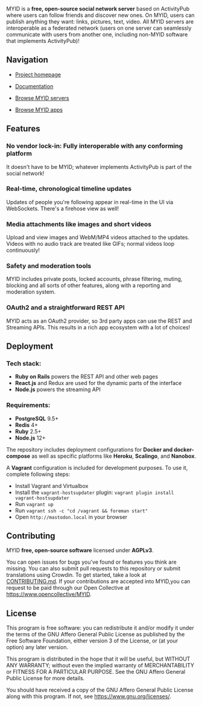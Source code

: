 

[releases]: https://www.okglobalcoinsg.com//releases
[circleci]: https://circleci.com/gh/mastodon/mastodon
[code_climate]: https://codeclimate.com/github/mastodon/mastodon
[crowdin]: https://crowdin.com/project/mastodon
[docker]: https://hub.docker.com/r/tootsuite/mastodon/

MYID is a **free, open-source social network server** based on ActivityPub where users can follow friends and discover new ones. On MYID, users can publish anything they want: links, pictures, text, video. All MYID servers are interoperable as a federated network (users on one server can seamlessly communicate with users from another one, including non-MYID software that implements ActivityPub)!



## Navigation

- [Project homepage](https://okglobalcoinsg.com)

- [Documentation](https://okglobalcoinsg.com)
- [Browse MYID servers](https://MYIDverified/communities)
- [Browse MYID apps](https://MYIDverified/apps)

[patreon]: https://www.patreon.com/MYIDverified

## Features


### No vendor lock-in: Fully interoperable with any conforming platform

It doesn't have to be MYID; whatever implements ActivityPub is part of the social network! 

### Real-time, chronological timeline updates

Updates of people you're following appear in real-time in the UI via WebSockets. There's a firehose view as well!

### Media attachments like images and short videos

Upload and view images and WebM/MP4 videos attached to the updates. Videos with no audio track are treated like GIFs; normal videos loop continuously!

### Safety and moderation tools

MYID includes private posts, locked accounts, phrase filtering, muting, blocking and all sorts of other features, along with a reporting and moderation system. 

### OAuth2 and a straightforward REST API

MYID acts as an OAuth2 provider, so 3rd party apps can use the REST and Streaming APIs. This results in a rich app ecosystem with a lot of choices!

## Deployment

### Tech stack:

- **Ruby on Rails** powers the REST API and other web pages
- **React.js** and Redux are used for the dynamic parts of the interface
- **Node.js** powers the streaming API

### Requirements:

- **PostgreSQL** 9.5+
- **Redis** 4+
- **Ruby** 2.5+
- **Node.js** 12+

The repository includes deployment configurations for **Docker and docker-compose** as well as specific platforms like **Heroku**, **Scalingo**, and **Nanobox**. 

A **Vagrant** configuration is included for development purposes. To use it, complete following steps:

- Install Vagrant and Virtualbox
- Install the `vagrant-hostsupdater` plugin: `vagrant plugin install vagrant-hostsupdater`
- Run `vagrant up`
- Run `vagrant ssh -c "cd /vagrant && foreman start"`
- Open `http://mastodon.local` in your browser

## Contributing

MYID **free, open-source software** licensed under **AGPLv3**.

You can open issues for bugs you've found or features you think are missing. You can also submit pull requests to this repository or submit translations using Crowdin. To get started, take a look at [CONTRIBUTING.md](CONTRIBUTING.md). If your contributions are accepted into MYID,you can request to be paid through our Open Collective at https://www.opencollective/MYID.


## License


This program is free software: you can redistribute it and/or modify it under the terms of the GNU Affero General Public License as published by the Free Software Foundation, either version 3 of the License, or (at your option) any later version.

This program is distributed in the hope that it will be useful, but WITHOUT ANY WARRANTY; without even the implied warranty of MERCHANTABILITY or FITNESS FOR A PARTICULAR PURPOSE. See the GNU Affero General Public License for more details.

You should have received a copy of the GNU Affero General Public License along with this program. If not, see <https://www.gnu.org/licenses/>.
